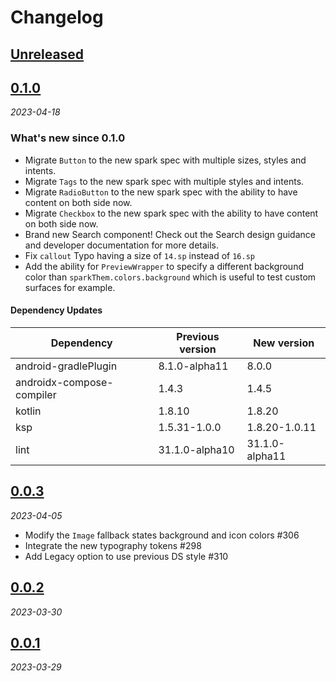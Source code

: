 # Changelog

<!-- Don't forget to update links at the end of this page! -->

## [Unreleased]

## [0.1.0]

_2023-04-18_

### What's new since 0.1.0

* Migrate `Button` to the new spark spec with multiple sizes, styles and intents.
* Migrate `Tags` to the new spark spec with multiple styles and intents.
* Migrate `RadioButton` to the new spark spec with the ability to have content on both side now.
* Migrate `Checkbox` to the new spark spec with the ability to have content on both side now.
* Brand new Search component! Check out the Search design guidance and developer documentation for
  more details.
* Fix `callout` Typo having a size of `14.sp` instead of `16.sp`
* Add the ability for `PreviewWrapper` to specify a different background color
  than `sparkThem.colors.background` which is useful to test custom surfaces for example.

#### Dependency Updates

| Dependency                | Previous version | New version    |
|---------------------------|------------------|----------------|
| android-gradlePlugin      | 8.1.0-alpha11    | 8.0.0          |
| androidx-compose-compiler | 1.4.3            | 1.4.5          |
| kotlin                    | 1.8.10           | 1.8.20         |
| ksp                       | 1.5.31-1.0.0     | 1.8.20-1.0.11  |
| lint                      | 31.1.0-alpha10   | 31.1.0-alpha11 |

## [0.0.3]

_2023-04-05_

* Modify the `Image` fallback states background and icon colors #306
* Integrate the new typography tokens #298
* Add Legacy option to use previous DS style #310

## [0.0.2]

_2023-03-30_

## [0.0.1]

_2023-03-29_

<!-- Links -->

[Unreleased]: https://github.com/adevinta/spark-android/compare/0.1.0...HEAD

[0.1.0]: https://github.com/adevinta/spark-android/releases/tag/0.1.0

[0.0.3]: https://github.com/adevinta/spark-android/releases/tag/0.0.3

[0.0.2]: https://github.com/adevinta/spark-android/releases/tag/0.0.2

[0.0.1]: https://github.com/adevinta/spark-android/releases/tag/0.0.1
